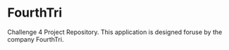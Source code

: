 # FourthTri
Challenge 4 Project Repository. This application is designed foruse by the company FourthTri.
